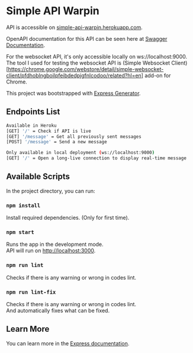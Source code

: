 # Simple API Warpin

API is accessible on [simple-api-warpin.herokuapp.com](https://simple-api-warpin.herokuapp.com).<br />

OpenAPI documentation for this API can be seen here at [Swagger Documentation](https://app.swaggerhub.com/apis-docs/alfinm01/simple-api-warpin/1.0.0).<br />

For the websocket API, it's only accessible locally on ws://localhost:9000. The tool I used for testing the websocket API is (Simple Websocket Client)[https://chrome.google.com/webstore/detail/simple-websocket-client/pfdhoblngboilpfeibdedpjgfnlcodoo/related?hl=en] add-on for Chrome.<br />

This project was bootstrapped with [Express Generator](https://expressjs.com/en/starter/generator.html).

## Endpoints List

``` bash
Available in Heroku
[GET] '/' = Check if API is live
[GET] '/message' = Get all previously sent messages
[POST] '/message' = Send a new message

Only available in local deployment (ws://localhost:9000)
[GET] '/' = Open a long-live connection to display real-time message
```

## Available Scripts

In the project directory, you can run:

### `npm install`

Install required dependencies. (Only for first time).

### `npm start`

Runs the app in the development mode.<br />
API will run on [http://localhost:3000](http://localhost:3000).

### `npm run lint`

Checks if there is any warning or wrong in codes lint.

### `npm run lint-fix`

Checks if there is any warning or wrong in codes lint.<br />
And automatically fixes what can be fixed.

## Learn More

You can learn more in the [Express documentation](https://expressjs.com/).